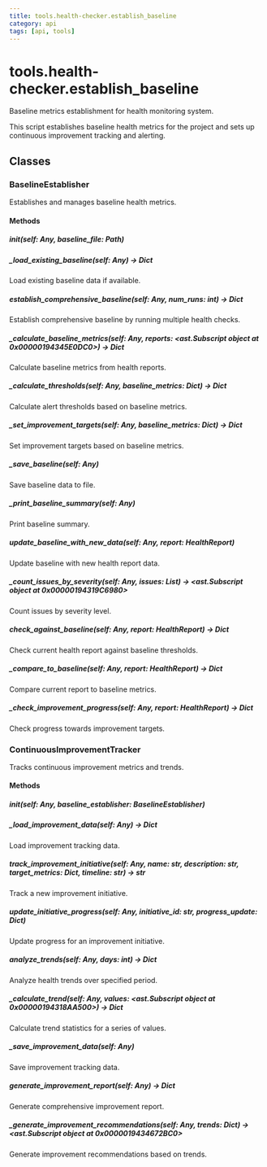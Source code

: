 ```yaml
---
title: tools.health-checker.establish_baseline
category: api
tags: [api, tools]
---
```


# tools.health-checker.establish_baseline

Baseline metrics establishment for health monitoring system.

This script establishes baseline health metrics for the project and sets up
continuous improvement tracking and alerting.

## Classes

### BaselineEstablisher

Establishes and manages baseline health metrics.

#### Methods

##### __init__(self: Any, baseline_file: Path)



##### _load_existing_baseline(self: Any) -> Dict

Load existing baseline data if available.

##### establish_comprehensive_baseline(self: Any, num_runs: int) -> Dict

Establish comprehensive baseline by running multiple health checks.

##### _calculate_baseline_metrics(self: Any, reports: <ast.Subscript object at 0x00000194345E0DC0>) -> Dict

Calculate baseline metrics from health reports.

##### _calculate_thresholds(self: Any, baseline_metrics: Dict) -> Dict

Calculate alert thresholds based on baseline metrics.

##### _set_improvement_targets(self: Any, baseline_metrics: Dict) -> Dict

Set improvement targets based on baseline metrics.

##### _save_baseline(self: Any)

Save baseline data to file.

##### _print_baseline_summary(self: Any)

Print baseline summary.

##### update_baseline_with_new_data(self: Any, report: HealthReport)

Update baseline with new health report data.

##### _count_issues_by_severity(self: Any, issues: List) -> <ast.Subscript object at 0x00000194319C6980>

Count issues by severity level.

##### check_against_baseline(self: Any, report: HealthReport) -> Dict

Check current health report against baseline thresholds.

##### _compare_to_baseline(self: Any, report: HealthReport) -> Dict

Compare current report to baseline metrics.

##### _check_improvement_progress(self: Any, report: HealthReport) -> Dict

Check progress towards improvement targets.

### ContinuousImprovementTracker

Tracks continuous improvement metrics and trends.

#### Methods

##### __init__(self: Any, baseline_establisher: BaselineEstablisher)



##### _load_improvement_data(self: Any) -> Dict

Load improvement tracking data.

##### track_improvement_initiative(self: Any, name: str, description: str, target_metrics: Dict, timeline: str) -> str

Track a new improvement initiative.

##### update_initiative_progress(self: Any, initiative_id: str, progress_update: Dict)

Update progress for an improvement initiative.

##### analyze_trends(self: Any, days: int) -> Dict

Analyze health trends over specified period.

##### _calculate_trend(self: Any, values: <ast.Subscript object at 0x00000194318AA500>) -> Dict

Calculate trend statistics for a series of values.

##### _save_improvement_data(self: Any)

Save improvement tracking data.

##### generate_improvement_report(self: Any) -> Dict

Generate comprehensive improvement report.

##### _generate_improvement_recommendations(self: Any, trends: Dict) -> <ast.Subscript object at 0x0000019434672BC0>

Generate improvement recommendations based on trends.

